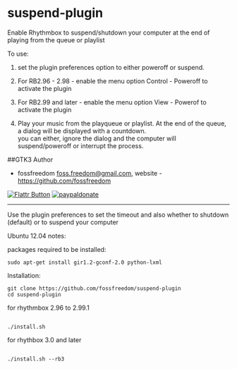 suspend-plugin
==============

Enable Rhythmbox to suspend/shutdown your computer at the end of playing from the queue or playlist

To use:

 1. set the plugin preferences option to either poweroff or suspend.

 2. For RB2.96 - 2.98 - enable the menu option Control - Poweroff to activate the plugin
 
 3. For RB2.99 and later - enable the menu option View - Powerof to activate the plugin
 
 4. Play your music from the playqueue or playlist.  At the end of the queue, a dialog will be displayed with a countdown.  
 you can either, ignore the dialog and the computer will suspend/poweroff or interrupt the process.

##GTK3 Author

 - fossfreedom <foss.freedom@gmail.com>, website - https://github.com/fossfreedom

[![Flattr Button](http://api.flattr.com/button/button-compact-static-100x17.png "Flattr This!")](https://flattr.com/thing/1237284/fossfreedomsuspend-plugin-on-GitHub "fossfreedom")  [![paypaldonate](https://www.paypalobjects.com/en_GB/i/btn/btn_donate_SM.gif)](https://www.paypal.com/cgi-bin/webscr?cmd=_s-xclick&hosted_button_id=KBV682WJ3BDGL)

------------

Use the plugin preferences to set the timeout and also whether to
shutdown (default) or to suspend your computer

Ubuntu 12.04 notes:

packages required to be installed:

    sudo apt-get install gir1.2-gconf-2.0 python-lxml

Installation:

    git clone https://github.com/fossfreedom/suspend-plugin
    cd suspend-plugin

for rhythmbox 2.96 to 2.99.1

<code>
./install.sh
</code>

for rhythbox 3.0 and later

<code>
./install.sh --rb3
</code>
